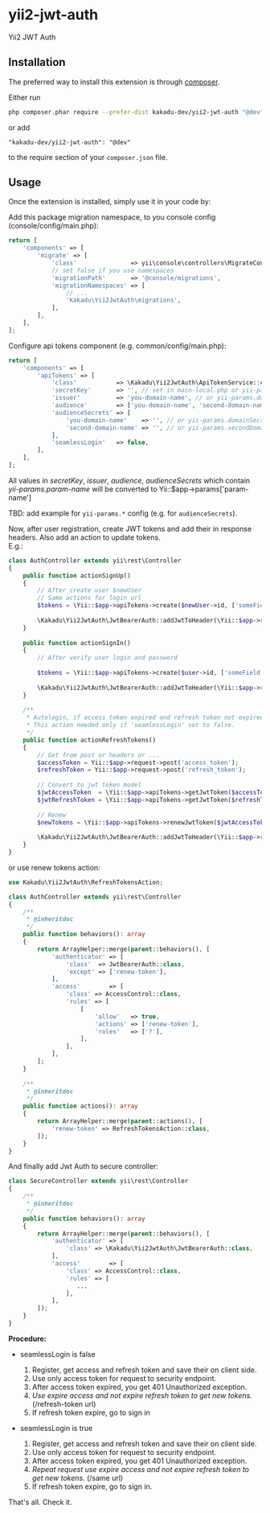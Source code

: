 # yii2-jwt-auth

Yii2 JWT Auth


## Installation

The preferred way to install this extension is through [composer](http://getcomposer.org/download/).

Either run

```bash
php composer.phar require --prefer-dist kakadu-dev/yii2-jwt-auth "@dev"
```

or add

```
"kakadu-dev/yii2-jwt-auth": "@dev"
```

to the require section of your `composer.json` file.


## Usage

Once the extension is installed, simply use it in your code by:

Add this package migration namespace, to you console config (console/config/main.php):

```php
return [
    'components' => [
        'migrate' => [
            'class'               => yii\console\controllers\MigrateController::class,
            // set false if you use namespaces
            'migrationPath'       => '@console/migrations',
            'migrationNamespaces' => [
                // ...
                'Kakadu\Yii2JwtAuth\migrations',
            ],
        ],
    ],
];
```

Configure api tokens component (e.g. common/config/main.php):

```php
return [
    'components' => [
        'apiTokens' => [
            'class'           => \Kakadu\Yii2JwtAuth\ApiTokenService::class,
            'secretKey'       => '', // set in main-local.php or yii-params.domainSecretKey
            'issuer'          => 'you-domain-name', // or yii-params.domain
            'audience'        => ['you-domain-name', 'second-domain-name'], // or yii-params.domain
            'audienceSecrets' => [
                'you-domain-name'    => '', // or yii-params.domainSecretKey
                'second-domain-name' => '', // or yii-params.secondDomainSecretKey
            ],
            'seamlessLogin'   => false,
        ],
    ],
];
```

All values in _secretKey_, _issuer_, _audience_, _audienceSecrets_ which contain _yii-params.param-name_ will be converted to Yii::$app->params['param-name']

TBD: add example for `yii-params.*` config (e.g. for `audienceSecrets`).

Now, after user registration, create JWT tokens and add their in response headers. 
Also add an action to update tokens.  
E.g.:
```php
class AuthController extends yii\rest\Controller
{
    public function actionSignUp()
    {
        // After create user $newUser
        // Same actions for login url
        $tokens = \Yii::$app->apiTokens->create($newUser->id, ['someField' => 'someValue']);
        
        \Kakadu\Yii2JwtAuth\JwtBearerAuth::addJwtToHeader(\Yii::$app->response, $tokens);
    }
    
    public function actionSignIn()
    {
        // After verify user login and password
    
        $tokens = \Yii::$app->apiTokens->create($user->id, ['someField' => 'someValue']);
        
        \Kakadu\Yii2JwtAuth\JwtBearerAuth::addJwtToHeader(\Yii::$app->response, $tokens);
    }
    
    /**
     * Autologin, if access token expired and refresh token not expired.
     * This action needed only if 'seamlessLogin' set to false.
     */
    public function actionRefreshTokens()
    {
        // Get from post or headers or ...
        $accessToken = Yii::$app->request->post('access_token');
        $refreshToken = Yii::$app->request->post('refresh_token');
    
        // Convert to jwt token model
        $jwtAccessToken  = \Yii::$app->apiTokens->getJwtToken($accessToken);
        $jwtRefreshToken = \Yii::$app->apiTokens->getJwtToken($refreshToken);
    
        // Renew
        $newTokens = \Yii::$app->apiTokens->renewJwtToken($jwtAccessToken, $jwtRefreshToken);
        
        \Kakadu\Yii2JwtAuth\JwtBearerAuth::addJwtToHeader(\Yii::$app->response, $newTokens);
    }
}
```

or use renew tokens action:
```php
use Kakadu\Yii2JwtAuth\RefreshTokensAction;

class AuthController extends yii\rest\Controller
{
    /**
     * @inheritdoc
     */
    public function behaviors(): array
    {
        return ArrayHelper::merge(parent::behaviors(), [
            'authenticator' => [
                'class'  => JwtBearerAuth::class,
                'except' => ['renew-token'],
            ],
            'access'        => [
                'class' => AccessControl::class,
                'rules' => [
                    [
                        'allow'   => true,
                        'actions' => ['renew-token'],
                        'roles'   => ['?'],
                    ],
                ],
            ],
        ];
    }
            
    /**
     * @inheritdoc
     */
    public function actions(): array
    {
        return ArrayHelper::merge(parent::actions(), [
            'renew-token' => RefreshTokensAction::class,
        ]);
    }
}
```

And finally add Jwt Auth to secure controller:
```php
class SecureController extends yii\rest\Controller
{
    /**
     * @inheritdoc
     */
    public function behaviors(): array
    {
        return ArrayHelper::merge(parent::behaviors(), [
            'authenticator' => [
                'class' => \Kakadu\Yii2JwtAuth\JwtBearerAuth::class,
            ],
            'access'        => [
                'class' => AccessControl::class,
                'rules' => [
                   ...
                ],
            ],
        ]);
    }
}
```


**Procedure:**

- seamlessLogin is false
    1. Register, get access and refresh token and save their on client side.
    1. Use only access token for request to security endpoint.
    1. After access token expired, you get 401 Unauthorized exception.
    1. _Use expire access and not expire refresh token to get new tokens._ (/refresh-token  url)  
    1. If refresh token expire, go to sign in  

- seamlessLogin is true
    1. Register, get access and refresh token and save their on client side.
    1. Use only access token for request to security endpoint.
    1. After access token expired, you get 401 Unauthorized exception.
    1. _Repeat request use expire access and not expire refresh token to get new tokens._ (/same url)
    1. If refresh token expire, go to sign in.


That's all. Check it.